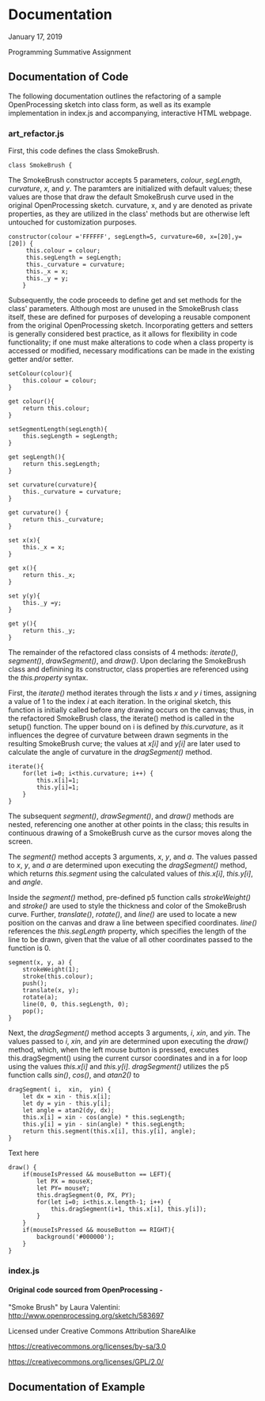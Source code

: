 # Documentation
January 17, 2019

Programming Summative Assignment

## Documentation of Code

The following documentation outlines the refactoring of a sample OpenProcessing sketch into class form, as well as its example implementation in index.js and accompanying, interactive HTML webpage.

### art_refactor.js
First, this code defines the class SmokeBrush. 

    class SmokeBrush {

The SmokeBrush constructor accepts 5 parameters, *colour*, *segLength*, *curvature*, *x*, and *y*. The paramters are initialized with default values; these values are those that draw the default SmokeBrush curve used in the original OpenProcessing sketch. curvature, x, and y are denoted as private properties, as they are utilized in the class' methods but are otherwise left untouched for customization purposes.

    constructor(colour ='FFFFFF', segLength=5, curvature=60, x=[20],y=[20]) {
         this.colour = colour;
         this.segLength = segLength; 
         this._curvature = curvature;
         this._x = x;
         this._y = y;	
        }
        
Subsequently, the code proceeds to define get and set methods for the class' parameters. Although most are unused in the SmokeBrush class itself, these are defined for purposes of developing a reusable component from the original OpenProcessing sketch. Incorporating getters and setters is generally considered best practice, as it allows for flexibility in code functionality; if one must make alterations to code when a class property is accessed or modified, necessary modifications can be made in the existing getter and/or setter. 

    setColour(colour){
        this.colour = colour;
    }
    
    get colour(){
        return this.colour;
    }

    setSegmentLength(segLength){
        this.segLength = segLength;    
    }
    
    get segLength(){
        return this.segLength;
    }

    set curvature(curvature){
        this._curvature = curvature;
    }

    get curvature() {
        return this._curvature;
    }

    set x(x){
        this._x = x;
    }

    get x(){
        return this._x;
    }

    set y(y){
        this._y =y;
    }

    get y(){
        return this._y;
    }

The remainder of the refactored class consists of 4 methods: *iterate()*, *segment()*, *drawSegment()*, and *draw()*. Upon declaring the SmokeBrush class and definining its constructor, class properties are referenced using the *this.property* syntax.

First, the *iterate()* method iterates through the lists *x* and *y* *i* times, assigning a value of 1 to the index *i* at each iteration. In the original sketch, this function is initially called before any drawing occurs on the canvas; thus, in the refactored SmokeBrush class, the iterate() method is called in the setup() function. The upper bound on i is defined by *this.curvature*, as it influences the degree of curvature between drawn segments in the resulting SmokeBrush curve; the values at *x[i]* and *y[i]* are later used to calculate the angle of curvature in the *dragSegment()* method.

    iterate(){
        for(let i=0; i<this.curvature; i++) {
            this.x[i]=1;
            this.y[i]=1;
        }  
    }
    
The subsequent *segment()*, *drawSegment()*, and *draw()* methods are nested, referencing one another at other points in the class; this results in continuous drawing of a SmokeBrush curve as the cursor moves along the screen.

The *segment()* method accepts 3 arguments, *x*, *y*, and *a*. The values passed to *x*, *y*, and *a* are determined upon executing the *dragSegment()* method, which returns *this.segment* using the calculated values of *this.x[i]*, *this.y[i]*, and *angle*.

Inside the *segment()* method, pre-defined p5 function calls *strokeWeight()* and *stroke()* are used to style the thickness and color of the SmokeBrush curve. Further, *translate()*, *rotate()*, and *line()* are used to locate a new position on the canvas and draw a line between specified coordinates. *line()* references the *this.segLength* property, which specifies the length of the line to be drawn, given that the value of all other coordinates passed to the function is 0. 

    segment(x, y, a) {
        strokeWeight(1);
        stroke(this.colour);
        push();
        translate(x, y);
        rotate(a);
        line(0, 0, this.segLength, 0);
        pop();
    }

Next, the *dragSegment()* method accepts 3 arguments, *i*, *xin*, and *yin*. The values passed to *i*, *xin*, and *yin* are determined upon executing the *draw()* method, which, when the left mouse button is pressed, executes this.dragSegment() using the current cursor coordinates and in a for loop using the values *this.x[i]* and *this.y[i]*. *dragSegment()* utilizes the p5 function calls *sin()*, *cos()*, and *atan2()* to 

    dragSegment( i,  xin,  yin) { 
        let dx = xin - this.x[i];
        let dy = yin - this.y[i];
        let angle = atan2(dy, dx);  
        this.x[i] = xin - cos(angle) * this.segLength;
        this.y[i] = yin - sin(angle) * this.segLength;
        return this.segment(this.x[i], this.y[i], angle);
    }

Text here

    draw() {
        if(mouseIsPressed && mouseButton == LEFT){
            let PX = mouseX;
            let PY= mouseY;
            this.dragSegment(0, PX, PY);
            for(let i=0; i<this.x.length-1; i++) {
                this.dragSegment(i+1, this.x[i], this.y[i]);
            }
        }
        if(mouseIsPressed && mouseButton == RIGHT){
            background('#000000');  
        }   
    }

### index.js

#### Original code sourced from OpenProcessing -

"Smoke Brush" by Laura Valentini: http://www.openprocessing.org/sketch/583697

Licensed under Creative Commons Attribution ShareAlike

https://creativecommons.org/licenses/by-sa/3.0

https://creativecommons.org/licenses/GPL/2.0/

## Documentation of Example
